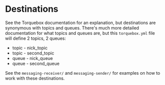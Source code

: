 Destinations
============
See the Torquebox documentation for an explanation, but destinations are
synonymous with topics and queues.  There's much more detailed documentation
for what topics and queues are, but this `torquebox.yml` file will define
  2 topics, 2 queues:

  * topic - nick_topic
  * topic - second_topic
  * queue - nick_queue
  * queue - second_queue

See the `messaging-receiver/` and `messaging-sender/` for examples on how to
work with these destinations. 
